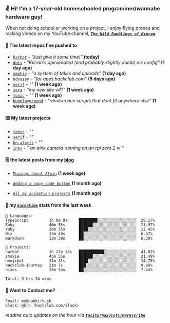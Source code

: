 ### ✌️ Hi! I'm a 17-year-old homeschooled programmer/wannabe hardware guy!

When not doing school or working on a project, I enjoy flying drones and making videos on my YouTube channel, [**_`The Wild Ramblings of Kieran`_**](https://youtube.com/@kieran.rambles).

#### 👷 The latest repos I've pushed to

- [`harbor`](https://github.com/hackclub/harbor) - _"Just give it some time!"_ **(today)**
- [`dots`](https://github.com/taciturnaxolotl/dots) - _"Kieran's opinionated (and probably slightly dumb) nix config"_ **(1 day ago)**
- [`smokie`](https://github.com/taciturnaxolotl/smokie) - _"a system of takes and uploads"_ **(1 day ago)**
- [`Odyssey`](https://github.com/MeghanaM4/Odyssey) - _"for apex.hackclub.com"_ **(5 days ago)**
- [`serif`](https://github.com/taciturnaxolotl/serif) - _""_ **(1 week ago)**
- [`zera`](https://github.com/taciturnaxolotl/zera) - _"my new site v4?"_ **(1 week ago)**
- [`tonic`](https://github.com/taciturnaxolotl/tonic) - _""_ **(1 week ago)**
- [`bunplayground`](https://github.com/taciturnaxolotl/bunplayground) - _"random bun scripts that dont fit anywhere else"_ **(1 week ago)**

#### ⌨️ My latest projects

- [`tonic`](https://github.com/taciturnaxolotl/tonic) - _""_
- [`serif`](https://github.com/taciturnaxolotl/serif) - _""_
- [`hn-alerts`](https://github.com/taciturnaxolotl/hn-alerts) - _""_
- [`inky`](https://github.com/taciturnaxolotl/inky) - _" an eink camera running on an rpi zero 2 w "_

#### 🗒️ the latest posts from my [blog](https://dunkirk.sh)

- [`Musings about Atuin`](https://dunkirk.sh/blog/atuin/) **(1 week ago)**

- [`Adding a copy code button`](https://dunkirk.sh/blog/adding-a-copy-button/) **(1 month ago)**

- [`All my animation projects`](https://dunkirk.sh/blog/my-animations/) **(1 month ago)**



#### 📡 my [_`hackatime`_](https://waka.hackclub.com) stats from the last week

```text
💾 Languages:
TypeScript         1h 0m 9s     ████████░░░░░░░░░░░░░░░░░  28.17%
Ruby               46m 55s      ██████░░░░░░░░░░░░░░░░░░░  21.97%
ruby               26m 35s      ████░░░░░░░░░░░░░░░░░░░░░  12.45%
Nix                13m 49s      ██░░░░░░░░░░░░░░░░░░░░░░░  6.47%
markdown           13m 39s      ██░░░░░░░░░░░░░░░░░░░░░░░  6.39%

💼 Projects:
harbor             1h 27m 38s   ███████████░░░░░░░░░░░░░░  41.02%
smokie             45m 55s      ██████░░░░░░░░░░░░░░░░░░░  21.49%
emojibot           31m 31s      ████░░░░░░░░░░░░░░░░░░░░░  14.75%
hackclub-journey   21m 7s       ███░░░░░░░░░░░░░░░░░░░░░░  9.88%
nixos              15m 54s      ██░░░░░░░░░░░░░░░░░░░░░░░  7.44%

Total: 3 hrs 34 mins
```

#### 📮 Want to Contact me?

```text
Email: me@dunkirk.sh
Slack: @krn (hackclub.com/slack)
```

_readme auto updates on the hour via [**`taciturnaxolotl/markscribe`**](https://github.com/taciturnaxolotl/markscribe)_
